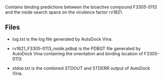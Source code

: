 Contains binding predictions between the bioactive compound F3305-0113 and the nside search space on the virulence factor rv1821.

## Files

- log.txt is the log file generated by AutoDock Vina.

- rv1821_F3305-0113_nside.pdbqt is the PDBQT file generated by AutoDock Vina containing the orientation and binding location of F3305-0113.

- stdoe.txt is the combined STDOUT and STDERR output of AutoDock Vina.

